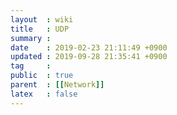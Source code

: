 ```yaml
---
layout  : wiki
title   : UDP
summary : 
date    : 2019-02-23 21:11:49 +0900
updated : 2019-09-28 21:35:41 +0900
tag     : 
public  : true
parent  : [[Network]]
latex   : false
---
```


# 
